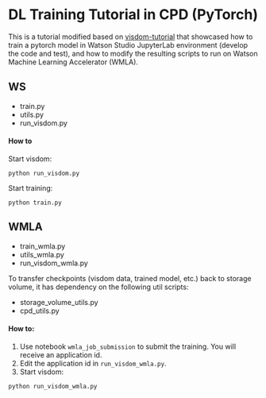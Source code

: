 # DL Training Tutorial in CPD (PyTorch)

This is a tutorial modified based on [visdom-tutorial](https://github.com/noagarcia/visdom-tutorial) that showcased how to train a pytorch model in Watson Studio JupyterLab environment (develop the code and test), and how to modify the resulting scripts to run on Watson Machine Learning Accelerator (WMLA).

## WS
- train.py
- utils.py
- run_visdom.py

#### How to

Start visdom:
```
python run_visdom.py
```

Start training:
```
python train.py
```

## WMLA
- train_wmla.py
- utils_wmla.py
- run_visdom_wmla.py

To transfer checkpoints (visdom data, trained model, etc.) back to storage volume, it has dependency on the following util scripts:
- storage_volume_utils.py
- cpd_utils.py

#### How to:

1. Use notebook `wmla_job_submission` to submit the training. You will receive an application id.
2. Edit the application id in `run_visdom_wmla.py`.
3. Start visdom:
```
python run_visdom_wmla.py
```